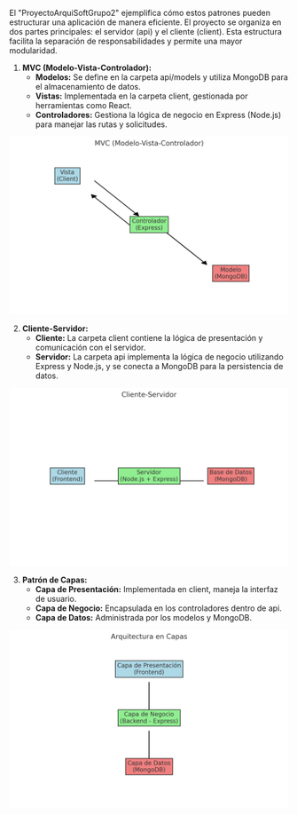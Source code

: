 El "ProyectoArquiSoftGrupo2" ejemplifica cómo estos patrones pueden estructurar una aplicación de manera eficiente. 
El proyecto se organiza en dos partes principales: el servidor (api) y el cliente (client). Esta estructura facilita la separación de responsabilidades y permite una mayor modularidad.

1. **MVC (Modelo-Vista-Controlador):**
   - **Modelos:** Se define en la carpeta api/models y utiliza MongoDB para el almacenamiento de datos.
   - **Vistas:** Implementada en la carpeta client, gestionada por herramientas como React.
   - **Controladores:** Gestiona la lógica de negocio en Express (Node.js) para manejar las rutas y solicitudes.

![MVC](../../PNGs/mvc.png)

2. **Cliente-Servidor:**
   - **Cliente:** La carpeta client contiene la lógica de presentación y comunicación con el servidor.
   - **Servidor:** La carpeta api implementa la lógica de negocio utilizando Express y Node.js, y se conecta a MongoDB para la persistencia de datos.

![alt text](../../PNGs/Cliente-Servidor.png)

3. **Patrón de Capas:**
   - **Capa de Presentación:** Implementada en client, maneja la interfaz de usuario.
   - **Capa de Negocio:** Encapsulada en los controladores dentro de api.
   - **Capa de Datos:** Administrada por los modelos y MongoDB.

![CAPAS](<../../PNGs/Arquitectura En Capas.png>)